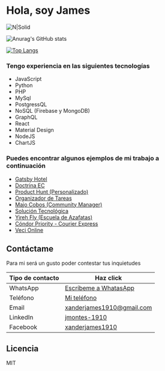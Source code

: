 # Hola, soy James

![N|Solid](https://firebasestorage.googleapis.com/v0/b/quedate-en-casa-ae2e8.appspot.com/o/Personal%20Jimmy%2FFondo%20GitHub_660x440.jpg?alt=media&token=d3799e9c-ab95-4f16-9b2e-7a30509f4333)

![Anurag's GitHub stats](https://github-readme-stats.vercel.app/api?username=xanderjames1910&show_icons=true&hide=contribs,prs)

[![Top Langs](https://github-readme-stats.vercel.app/api/top-langs/?username=xanderjames1910&layout=compact)](https://github.com/anuraghazra/github-readme-stats)

### Tengo experiencia en las siguientes tecnologías
- JavaScript
- Python
- PHP
- MySql
- PostgressQL
- NoSQL (Firebase y MongoDB)
- GraphQL
- React
- Material Design
- NodeJS
- ChartJS

### Puedes encontrar algunos ejemplos de mi trabajo a continuación
- [Gatsby Hotel](https://gatsby-hotel.web.app/)
- [Doctrina EC](https://doctrina-planning.web.app/)
- [Product Hunt (Personalizado)](https://product-hunt-next-js.web.app/)
- [Organizador de Tareas](https://tareas-mern.web.app/)
- [Majo Cobos (Community Manager)](https://majocobos.com/)
- [Solución Tecnológica](https://soluciontecnologica.ec/)
- [Yireh Fly (Escuela de Azafatas)](https://yireh-fly.com/)
- [Cóndor Priority - Courier Express](https://condor-priority.com/)
- [Veci Online](https://vecionline.com)


## Contáctame

Para mi será un gusto poder contestar tus inquietudes

| Tipo de contacto | Haz click |
| ------ | ------ |
| WhatsApp | [Escríbeme a WhatasApp](https://api.whatsapp.com/send?phone=593963101689&text=Hola,%20te%20escribo%20porque%20vi%20tu%20repositorio%20de%20GitHub%20y%20me%20gustar%C3%ADa....) |
| Teléfono | [Mi teléfono](https://link-to-tel.herokuapp.com/tel/%2B593963101689) |
| Email | [xanderjames1910@gmail.com](mailto:xanderjames1910@gmail.com) |
| LinkedIn | [jmontes-1910](https://www.linkedin.com/in/jmontes-1910) |
| Facebook | [xanderjames1910](https://www.facebook.com/xanderjames1910) |

## Licencia

MIT
